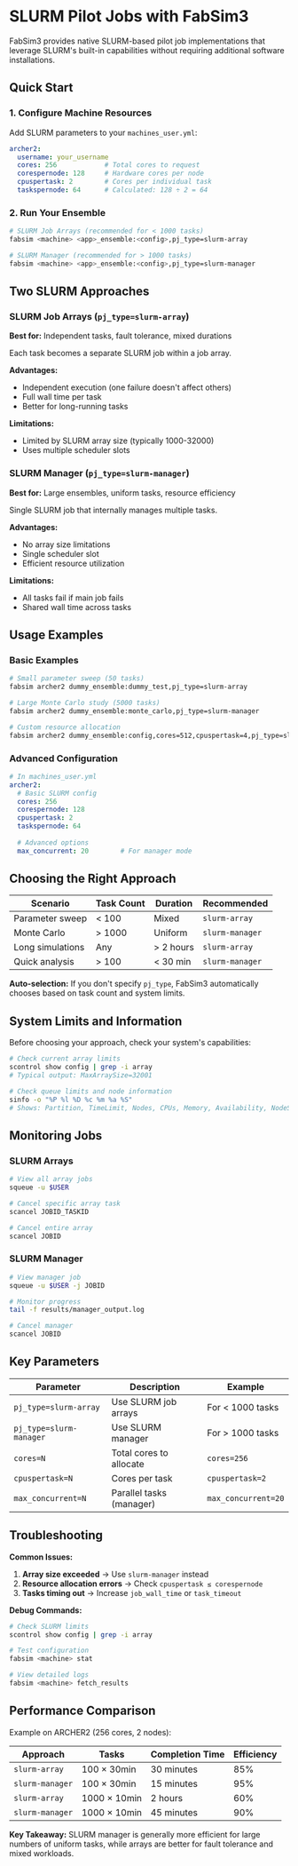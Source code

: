 # SLURM Pilot Jobs with FabSim3

FabSim3 provides native SLURM-based pilot job implementations that leverage SLURM's built-in capabilities without requiring additional software installations.

## Quick Start

### 1. Configure Machine Resources

Add SLURM parameters to your `machines_user.yml`:

```yaml
archer2:
  username: your_username
  cores: 256            # Total cores to request
  corespernode: 128     # Hardware cores per node
  cpuspertask: 2        # Cores per individual task
  taskspernode: 64      # Calculated: 128 ÷ 2 = 64
```

### 2. Run Your Ensemble

```bash
# SLURM Job Arrays (recommended for < 1000 tasks)
fabsim <machine> <app>_ensemble:<config>,pj_type=slurm-array

# SLURM Manager (recommended for > 1000 tasks)
fabsim <machine> <app>_ensemble:<config>,pj_type=slurm-manager
```

## Two SLURM Approaches

### SLURM Job Arrays (`pj_type=slurm-array`)

**Best for:** Independent tasks, fault tolerance, mixed durations

Each task becomes a separate SLURM job within a job array.

**Advantages:**
- Independent execution (one failure doesn't affect others)
- Full wall time per task
- Better for long-running tasks

**Limitations:**
- Limited by SLURM array size (typically 1000-32000)
- Uses multiple scheduler slots

### SLURM Manager (`pj_type=slurm-manager`)

**Best for:** Large ensembles, uniform tasks, resource efficiency

Single SLURM job that internally manages multiple tasks.

**Advantages:**
- No array size limitations
- Single scheduler slot
- Efficient resource utilization

**Limitations:**
- All tasks fail if main job fails
- Shared wall time across tasks

## Usage Examples

### Basic Examples

```bash
# Small parameter sweep (50 tasks)
fabsim archer2 dummy_ensemble:dummy_test,pj_type=slurm-array

# Large Monte Carlo study (5000 tasks)
fabsim archer2 dummy_ensemble:monte_carlo,pj_type=slurm-manager

# Custom resource allocation
fabsim archer2 dummy_ensemble:config,cores=512,cpuspertask=4,pj_type=slurm-array
```

### Advanced Configuration

```yaml
# In machines_user.yml
archer2:
  # Basic SLURM config
  cores: 256
  corespernode: 128
  cpuspertask: 2
  taskspernode: 64
  
  # Advanced options
  max_concurrent: 20        # For manager mode
```

## Choosing the Right Approach

| Scenario | Task Count | Duration | Recommended |
|----------|------------|----------|-------------|
| Parameter sweep | < 100 | Mixed | `slurm-array` |
| Monte Carlo | > 1000 | Uniform | `slurm-manager` |
| Long simulations | Any | > 2 hours | `slurm-array` |
| Quick analysis | > 100 | < 30 min | `slurm-manager` |

**Auto-selection:** If you don't specify `pj_type`, FabSim3 automatically chooses based on task count and system limits.

## System Limits and Information

Before choosing your approach, check your system's capabilities:

```bash
# Check current array limits
scontrol show config | grep -i array
# Typical output: MaxArraySize=32001

# Check queue limits and node information
sinfo -o "%P %l %D %c %m %a %S"
# Shows: Partition, TimeLimit, Nodes, CPUs, Memory, Availability, NodeSize
```

## Monitoring Jobs

### SLURM Arrays
```bash
# View all array jobs
squeue -u $USER

# Cancel specific array task
scancel JOBID_TASKID

# Cancel entire array
scancel JOBID
```

### SLURM Manager
```bash
# View manager job
squeue -u $USER -j JOBID

# Monitor progress
tail -f results/manager_output.log

# Cancel manager
scancel JOBID
```

## Key Parameters

| Parameter | Description | Example |
|-----------|-------------|---------|
| `pj_type=slurm-array` | Use SLURM job arrays | For < 1000 tasks |
| `pj_type=slurm-manager` | Use SLURM manager | For > 1000 tasks |
| `cores=N` | Total cores to allocate | `cores=256` |
| `cpuspertask=N` | Cores per task | `cpuspertask=2` |
| `max_concurrent=N` | Parallel tasks (manager) | `max_concurrent=20` |

## Troubleshooting

**Common Issues:**

1. **Array size exceeded** → Use `slurm-manager` instead
2. **Resource allocation errors** → Check `cpuspertask ≤ corespernode`
3. **Tasks timing out** → Increase `job_wall_time` or `task_timeout`

**Debug Commands:**
```bash
# Check SLURM limits
scontrol show config | grep -i array

# Test configuration
fabsim <machine> stat

# View detailed logs
fabsim <machine> fetch_results
```

## Performance Comparison

Example on ARCHER2 (256 cores, 2 nodes):

| Approach | Tasks | Completion Time | Efficiency |
|----------|-------|-----------------|------------|
| `slurm-array` | 100 × 30min | 30 minutes | 85% |
| `slurm-manager` | 100 × 30min | 15 minutes | 95% |
| `slurm-array` | 1000 × 10min | 2 hours | 60% |
| `slurm-manager` | 1000 × 10min | 45 minutes | 90% |

**Key Takeaway:** SLURM manager is generally more efficient for large numbers of uniform tasks, while arrays are better for fault tolerance and mixed workloads.
